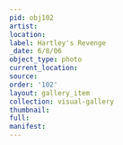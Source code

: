 ```yaml
---
pid: obj102
artist: 
location: 
label: Hartley's Revenge
_date: 6/8/06
object_type: photo
current_location: 
source: 
order: '102'
layout: gallery_item
collection: visual-gallery
thumbnail: 
full: 
manifest: 
---
```

